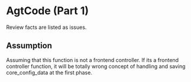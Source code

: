 # AgtCode (Part 1)
Review facts are listed as issues.

## Assumption
Assuming that this function is not a frontend controller. If its a frontend controller function, it will be totally wrong concept of handling and saving core_config_data at the first phase.

